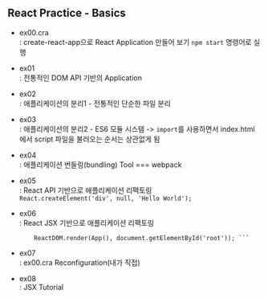 ## React Practice - Basics

- ex00.cra <br/>
: create-react-app으로 React Application 만들어 보기
`npm start` 명령어로 실행

- ex01 <br/>
: 전통적인 DOM API 기반의 Application

- ex02 <br/>
: 애플리케이션의 분리1 - 전통적인 단순한 파일 분리

- ex03 <br/>
: 애플리케이션의 분리2 - ES6 모듈 시스템
    -> `import`를 사용하면서 index.html에서 script 파일을 불러오는 순서는 상관없게 됨

- ex04 <br/>
: 애플리케이션 번들링(bundling) Tool === webpack

- ex05 <br/>
: React API 기반으로 애플리케이션 리팩토링 <br/>
    ```React.createElement('div', null, 'Hello World');```

- ex06 <br/>
: React JSX 기반으로 애플리케이션 리팩토링 <br/>
    ``` App.js는 JSX 문법으로 수정하고
        ReactDOM.render(App(), document.getElementById('root')); ```

- ex07 <br/>
: ex00.cra Reconfiguration(내가 직접)

- ex08 <br/>
: JSX Tutorial
